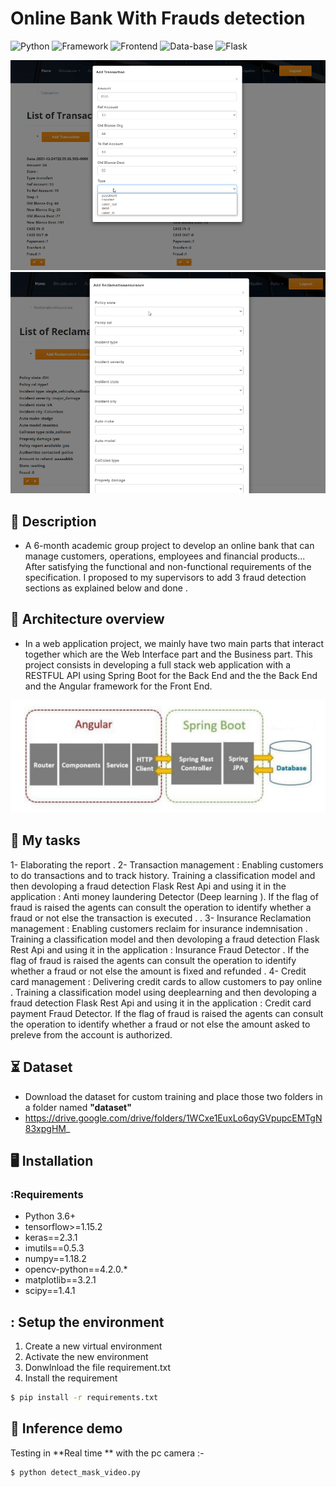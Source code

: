 # Online Bank With Frauds detection
![Python](https://img.shields.io/badge/Python-3.8-blueviolet)
![Framework](https://img.shields.io/badge/Spring-Boot-red)
![Frontend](https://img.shields.io/badge/Frontend-Angular/HTML/CSS/JS-green)
![Data-base](https://img.shields.io/badge/MySql-red)
![Flask](https://img.shields.io/badge/Flask/Rest-Api-blueviolet)



![alt text](https://raw.githubusercontent.com/iheb2/Pi_5eme_Bank/master/bn1.png)
![alt text](https://raw.githubusercontent.com/iheb2/Pi_5eme_Bank/master/bn2.png)

  
## 📝 Description
- A 6-month academic group project to develop an online bank that can manage customers, operations, employees and financial products...
After satisfying the functional and non-functional requirements of the specification. I proposed to my supervisors to add 3 fraud detection sections as explained below and done .

## 📝 Architecture overview
- In a web application project, we mainly have two main parts that interact together which are the Web Interface part and the Business part. This project consists in developing a full stack web application with a RESTFUL API using Spring Boot for the Back End and the the Back End and the Angular framework for the Front End.

![alt text](https://raw.githubusercontent.com/iheb2/Pi_5eme_Bank/master/archi1.png)

## 📝 My tasks

1- Elaborating the report .
2- Transaction management :
Enabling customers to do transactions and to track history.
Training a classification model and then devoloping a fraud detection Flask Rest Api and using it in the application : Anti money laundering Detector (Deep learning ). If the flag of fraud is raised the agents can consult the operation to identify whether a fraud or not else the transaction is executed . .
3- Insurance Reclamation management :
Enabling customers reclaim for insurance indemnisation .
Training a classification model and then devoloping a fraud detection Flask Rest Api and using it in the application : Insurance Fraud Detector . If the flag of fraud is raised the agents can consult the operation to identify whether a fraud or not else the amount is fixed and refunded .
4- Credit card management :
Delivering credit cards to allow customers to pay online .
Training a classification model using deeplearning and then devoloping a fraud detection Flask Rest Api and using it in the application : Credit card payment Fraud Detector. If the flag of fraud is raised the agents can consult the operation to identify whether a fraud or not else the amount asked to preleve from the account is authorized.



## ⏳ Dataset
- Download the dataset for custom training and place those two folders  in a folder named **"dataset"**
- https://drive.google.com/drive/folders/1WCxe1EuxLo6qyGVpupcEMTgN83xpgHM_ 

## :desktop_computer:	Installation

### :Requirements
* Python 3.6+
* tensorflow>=1.15.2
* keras==2.3.1
* imutils==0.5.3
* numpy==1.18.2
* opencv-python==4.2.0.*
* matplotlib==3.2.1
* scipy==1.4.1

## : Setup the environment
1. Create a new virtual environment 
2. Activate the new environment
3. Donwlnload the file requirement.txt  
4. Install the requirement 
```bash
$ pip install -r requirements.txt 

```
## 🎯 Inference demo
 Testing in  **Real time ** with the pc camera   :-
```bash
$ python detect_mask_video.py

```

